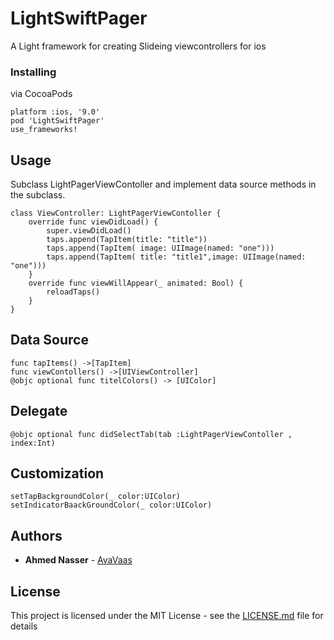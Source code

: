 # LightSwiftPager

A   Light framework for creating Slideing viewcontrollers for ios 

### Installing

via CocoaPods

```
platform :ios, '9.0'
pod 'LightSwiftPager'
use_frameworks!
```


## Usage

Subclass LightPagerViewContoller  and implement data source methods in the subclass.

```
class ViewController: LightPagerViewContoller {
    override func viewDidLoad() {
        super.viewDidLoad()
        taps.append(TapItem(title: "title"))
        taps.append(TapItem( image: UIImage(named: "one")))
        taps.append(TapItem( title: "title1",image: UIImage(named: "one")))
    }
    override func viewWillAppear(_ animated: Bool) {
        reloadTaps()
    }
}
```

## Data Source
```
func tapItems() ->[TapItem]
func viewContollers() ->[UIViewController]
@objc optional func titelColors() -> [UIColor]
```
## Delegate
```
@objc optional func didSelectTab(tab :LightPagerViewContoller , index:Int)
```
## Customization
```
setTapBackgroundColor(_ color:UIColor)
setIndicatorBaackGroundColor(_ color:UIColor)
```
## Authors

* **Ahmed Nasser** - [AvaVaas](https://github.com/AvaVaas)

## License

This project is licensed under the MIT License - see the [LICENSE.md](LICENSE.md) file for details



